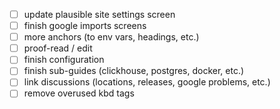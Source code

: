 - [ ] update plausible site settings screen
- [ ] finish google imports screens
- [ ] more anchors (to env vars, headings, etc.)
- [ ] proof-read / edit
- [ ] finish configuration
- [ ] finish sub-guides (clickhouse, postgres, docker, etc.)
- [ ] link discussions (locations, releases, google problems, etc.)
- [ ] remove overused kbd tags
